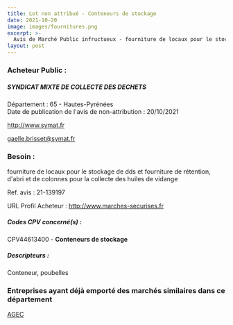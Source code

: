 ```yaml
---
title: Lot non attribué - Conteneurs de stockage
date: 2021-10-20
image: images/fournitures.png
excerpt: >-
  Avis de Marché Public infructueux - fourniture de locaux pour le stockage de dds et fourniture de rétention, d'abri et de colonnes pour la collecte des huiles de vidange
layout: post
---
```


### Acheteur Public :
##### SYNDICAT MIXTE DE COLLECTE DES DECHETS
Département : 65 - Hautes-Pyrénées<br/>
Date de publication de l'avis de non-attribution : 20/10/2021


http://www.symat.fr

gaelle.brisset@symat.fr


### Besoin :

fourniture de locaux pour le stockage de dds et fourniture de rétention, d'abri et de colonnes pour la collecte des huiles de vidange

Ref. avis : 21-139197

URL Profil Acheteur : http://www.marches-securises.fr

##### Codes CPV concerné(s) :
CPV44613400 - **Conteneurs de stockage** <br/>

##### Descripteurs :
Conteneur, poubelles <br/>

### Entreprises ayant déjà emporté des marchés similaires dans ce département
<a href="/entreprise-556/siren-404288235">AGEC</a><br/><br/>
